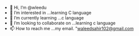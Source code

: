 - 👋 Hi, I’m @wleedu
- 👀 I’m interested in ...learning C language   
- 🌱 I’m currently learning ...c language
- 💞️ I’m looking to collaborate on ...learning c language
- 📫 How to reach me ...my email. "waleedsahir102@gmail.com

<!---
wleedu/wleedu is a ✨ special ✨ repository because its `README.md` (this file) appears on your GitHub profile.
You can click the Preview link to take a look at your changes.
--->
